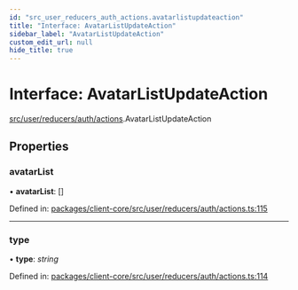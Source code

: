 ```yaml
---
id: "src_user_reducers_auth_actions.avatarlistupdateaction"
title: "Interface: AvatarListUpdateAction"
sidebar_label: "AvatarListUpdateAction"
custom_edit_url: null
hide_title: true
---
```


# Interface: AvatarListUpdateAction

[src/user/reducers/auth/actions](../modules/src_user_reducers_auth_actions.md).AvatarListUpdateAction

## Properties

### avatarList

• **avatarList**: []

Defined in: [packages/client-core/src/user/reducers/auth/actions.ts:115](https://github.com/xr3ngine/xr3ngine/blob/7e8e151f1/packages/client-core/src/user/reducers/auth/actions.ts#L115)

___

### type

• **type**: *string*

Defined in: [packages/client-core/src/user/reducers/auth/actions.ts:114](https://github.com/xr3ngine/xr3ngine/blob/7e8e151f1/packages/client-core/src/user/reducers/auth/actions.ts#L114)
